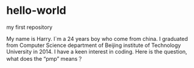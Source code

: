 # hello-world
my first repository

My name is Harry. I`m a 24 years boy who come from china. I graduated from Computer Science department of Beijing institute of Technology University in 2014. I have a keen interest in coding. Here is the question, what does the “pmp” means？

